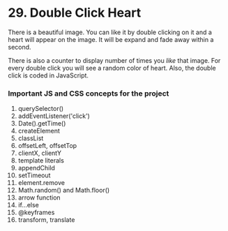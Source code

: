 # 29. Double Click Heart

There is a beautiful image. You can like it by double clicking on it and a heart will appear on the image. It will be expand and fade away within a second. 

There is also a counter to display number of times you *like* that image. For every double click you will see a random color of heart. Also, the double click is coded in JavaScript.

### Important JS and CSS concepts for the project

1. querySelector()
2. addEventListener('click')
3. Date().getTime()
4. createElement
5. classList
6. offsetLeft, offsetTop
7. clientX, clientY
8. template literals
9. appendChild
10. setTimeout
11. element.remove
12. Math.random() and Math.floor()
13. arrow function
14. if...else
15. @keyframes
16. transform, translate
